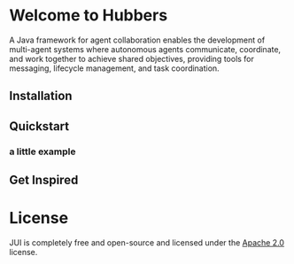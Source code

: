 # Welcome to Hubbers
A Java framework for agent collaboration enables the development of multi-agent systems where autonomous agents communicate, coordinate, and work together to achieve shared objectives, providing tools for messaging, lifecycle management, and task coordination.

## Installation

## Quickstart

### a little example

## Get Inspired

# License
JUI is completely free and open-source and licensed under the [Apache 2.0](https://www.apache.org/licenses/LICENSE-2.0) license.
